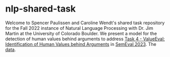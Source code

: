 # nlp-shared-task

Welcome to Spencer Paulissen and Caroline Wendt's shared task repository for the Fall 2022 instance of Natural Language Processing with Dr. Jim Martin at the University of Colorado Boulder. We present a model for the detection of human values behind arguments to address [Task 4 - ValueEval: Identification of Human Values behind Arguments](https://touche.webis.de/semeval23/touche23-web/index.html#evaluation) in [SemEval 2023](https://semeval.github.io/SemEval2023/). The [data](https://zenodo.org/record/6818093#.Y4pqGuzMLIA).

